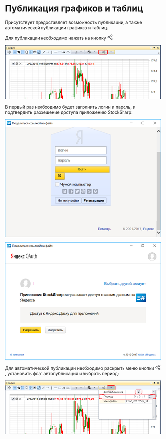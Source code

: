 # Публикация графиков и таблиц

Присутствует предоставляет возможность публикации, а также автоматической публикации графиков и таблиц. 

Для публикации необходимо нажать на кнопку ![Designer Share link ico](../images/Designer_Share_link_ico.png). 

![Designer Share link](../images/Designer_Share_link.png)

В первый раз необходимо будет заполнить логин и пароль, и подтвердить разрешение доступа приложению StockSharp:

![Designer Share link Ya](../images/Designer_Share_link_Ya.png)

![Designer Share link Ya 02](../images/Designer_Share_link_Ya_02.png)

Для автоматической публикации необходимо раскрыть меню кнопки ![Designer Share link ico](../images/Designer_Share_link_ico.png), установить флаг автопубликация и выбрать период:

![Designer Share link 01](../images/Designer_Share_link_01.png)
